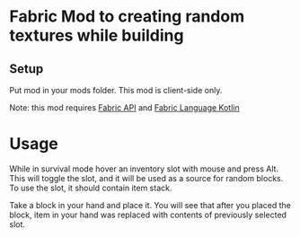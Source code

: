 # Fabric Mod to creating random textures while building

## Setup

Put mod in your mods folder. This mod is client-side only.

Note: this mod requires [Fabric API](https://www.curseforge.com/minecraft/mc-mods/fabric-api) and 
[Fabric Language Kotlin](https://www.curseforge.com/minecraft/mc-mods/fabric-language-kotlin)

# Usage
While in survival mode hover an inventory slot with mouse and
press Alt. This will toggle the slot, and it will be used as a
source for random blocks. To use the slot, it should contain item
stack.

Take a block in your hand and place it. You will see that after
you placed the block, item in your hand was replaced with contents 
of previously selected slot.